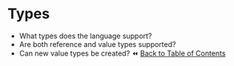 # Types
- What types does the language support?
- Are both reference and value types supported?
- Can new value types be created?
:rewind: [Back to Table of Contents](../README.md) <!-- BackToC -->
